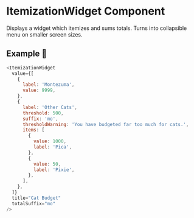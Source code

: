 # ItemizationWidget Component

Displays a widget which itemizes and sums totals. Turns into collapsible menu on smaller screen sizes.

## Example 🚀

```javascript
<ItemizationWidget
  value={[
    {
      label: 'Montezuma',
      value: 9999,
    },
    {
      label: 'Other Cats',
      threshold: 500,
      suffix: 'mo',
      thresholdWarning: 'You have budgeted far too much for cats.',
      items: [
        {
          value: 1000,
          label: 'Pica',
        },
        {
          value: 50,
          label: 'Pixie',
        },
      ],
    },
  ]}
  title="Cat Budget"
  totalSuffix="mo"
/>
```
